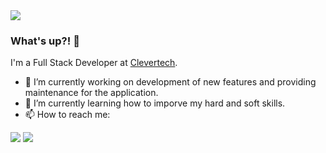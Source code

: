 <img src="https://i.imgur.com/obRhRKf.gif" >

### What's up?! 👋

I'm a Full Stack Developer at [Clevertech](https://www.clevertech.biz/).

- 🔭 I’m currently working on development of new features and providing maintenance for the application.
- 🌱 I’m currently learning how to imporve my hard and soft skills.
- 📫 How to reach me:


[<img src="https://img.shields.io/badge/linkedin-%230077B5.svg?&style=for-the-badge&logo=linkedin&logoColor=white" />](https://www.linkedin.com/in/wesley-siqueira-a09b10b8/) [<img src = "https://img.shields.io/badge/instagram-%23E4405F.svg?&style=for-the-badge&logo=instagram&logoColor=white">](https://www.instagram.com/wesleyigors/)


<!--
fonte: https://natansl.medium.com/criando-um-readme-para-seu-perfil-no-github-6eb119218c4
[![Top Langs](https://github-readme-stats.vercel.app/api/top-langs/?username=Collumbus&theme=tokyonight)](https://github.com/Collumbus/github-readme-stats)
**Collumbus/Collumbus** is a ✨ _special_ ✨ repository because its `README.md` (this file) appears on your GitHub profile.
Here are some ideas to get you started:
- 🔭 I’m currently working on ...
- 🌱 I’m currently learning ...
- 👯 I’m looking to collaborate on ...
- 🤔 I’m looking for help with ...
- 💬 Ask me about ...
- 📫 How to reach me: ...
- 😄 Pronouns: ...
- ⚡ Fun fact: ...
-->
